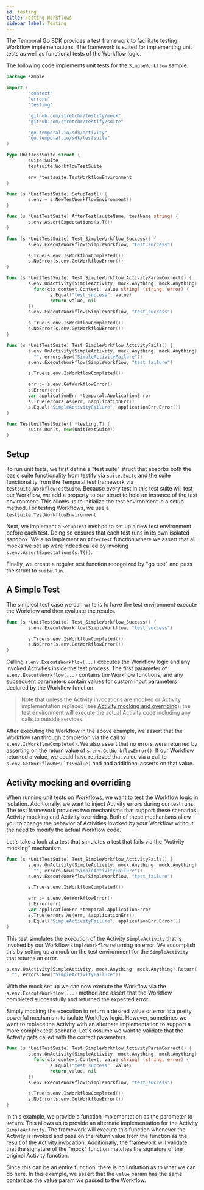 ```yaml
---
id: testing
title: Testing Workflows
sidebar_label: Testing
---
```


The Temporal Go SDK provides a test framework to facilitate testing Workflow implementations.
The framework is suited for implementing unit tests as well as functional tests of the Workflow logic.

The following code implements unit tests for the `SimpleWorkflow` sample:

```go
package sample

import (
        "context"
        "errors"
        "testing"

        "github.com/stretchr/testify/mock"
        "github.com/stretchr/testify/suite"

        "go.temporal.io/sdk/activity"
        "go.temporal.io/sdk/testsuite"
)

type UnitTestSuite struct {
        suite.Suite
        testsuite.WorkflowTestSuite

        env *testsuite.TestWorkflowEnvironment
}

func (s *UnitTestSuite) SetupTest() {
        s.env = s.NewTestWorkflowEnvironment()
}

func (s *UnitTestSuite) AfterTest(suiteName, testName string) {
        s.env.AssertExpectations(s.T())
}

func (s *UnitTestSuite) Test_SimpleWorkflow_Success() {
        s.env.ExecuteWorkflow(SimpleWorkflow, "test_success")

        s.True(s.env.IsWorkflowCompleted())
        s.NoError(s.env.GetWorkflowError())
}

func (s *UnitTestSuite) Test_SimpleWorkflow_ActivityParamCorrect() {
        s.env.OnActivity(SimpleActivity, mock.Anything, mock.Anything).Return(
          func(ctx context.Context, value string) (string, error) {
                s.Equal("test_success", value)
                return value, nil
        })
        s.env.ExecuteWorkflow(SimpleWorkflow, "test_success")

        s.True(s.env.IsWorkflowCompleted())
        s.NoError(s.env.GetWorkflowError())
}

func (s *UnitTestSuite) Test_SimpleWorkflow_ActivityFails() {
        s.env.OnActivity(SimpleActivity, mock.Anything, mock.Anything).Return(
          "", errors.New("SimpleActivityFailure"))
        s.env.ExecuteWorkflow(SimpleWorkflow, "test_failure")

        s.True(s.env.IsWorkflowCompleted())

        err := s.env.GetWorkflowError()
        s.Error(err)
        var applicationErr *temporal.ApplicationError
        s.True(errors.As(err, &applicationErr))
        s.Equal("SimpleActivityFailure", applicationErr.Error())
}

func TestUnitTestSuite(t *testing.T) {
        suite.Run(t, new(UnitTestSuite))
}
```

## Setup

To run unit tests, we first define a "test suite" struct that absorbs both the
basic suite functionality from [testify](https://pkg.go.dev/github.com/stretchr/testify/suite)
via `suite.Suite` and the suite functionality from the Temporal test framework via
`testsuite.WorkflowTestSuite`. Because every test in this test suite will test our Workflow, we
add a property to our struct to hold an instance of the test environment. This allows us to initialize
the test environment in a setup method. For testing Workflows, we use a `testsuite.TestWorkflowEnvironment`.

Next, we implement a `SetupTest` method to set up a new test environment before each test. Doing so
ensures that each test runs in its own isolated sandbox. We also implement an `AfterTest` function
where we assert that all mocks we set up were indeed called by invoking `s.env.AssertExpectations(s.T())`.

Finally, we create a regular test function recognized by "go test" and pass the struct to `suite.Run`.

## A Simple Test

The simplest test case we can write is to have the test environment execute the Workflow and then
evaluate the results.

```go
func (s *UnitTestSuite) Test_SimpleWorkflow_Success() {
        s.env.ExecuteWorkflow(SimpleWorkflow, "test_success")

        s.True(s.env.IsWorkflowCompleted())
        s.NoError(s.env.GetWorkflowError())
}
```

Calling `s.env.ExecuteWorkflow(...)` executes the Workflow logic and any invoked Activities inside the
test process. The first parameter of `s.env.ExecuteWorkflow(...)` contains the Workflow functions,
and any subsequent parameters contain values for custom input parameters declared by the Workflow
function.

> Note that unless the Activity invocations are mocked or Activity implementation
> replaced (see [Activity mocking and overriding](#activity-mocking-and-overriding)), the test environment
> will execute the actual Activity code including any calls to outside services.

After executing the Workflow in the above example, we assert that the Workflow ran through completion
via the call to `s.env.IsWorkflowComplete()`. We also assert that no errors were returned by asserting
on the return value of `s.env.GetWorkflowError()`. If our Workflow returned a value, we could have
retrieved that value via a call to `s.env.GetWorkflowResult(&value)` and had additional asserts on that
value.

## Activity mocking and overriding

When running unit tests on Workflows, we want to test the Workflow logic in isolation. Additionally,
we want to inject Activity errors during our test runs. The test framework provides two mechanisms
that support these scenarios: Activity mocking and Activity overriding. Both of these mechanisms allow
you to change the behavior of Activities invoked by your Workflow without the need to modify the actual
Workflow code.

Let's take a look at a test that simulates a test that fails via the "Activity mocking" mechanism.

```go
func (s *UnitTestSuite) Test_SimpleWorkflow_ActivityFails() {
        s.env.OnActivity(SimpleActivity, mock.Anything, mock.Anything).Return(
          "", errors.New("SimpleActivityFailure"))
        s.env.ExecuteWorkflow(SimpleWorkflow, "test_failure")

        s.True(s.env.IsWorkflowCompleted())

        err := s.env.GetWorkflowError()
        s.Error(err)
        var applicationErr *temporal.ApplicationError
        s.True(errors.As(err, &applicationErr))
        s.Equal("SimpleActivityFailure", applicationErr.Error())
}
```

This test simulates the execution of the Activity `SimpleActivity` that is invoked by our Workflow
`SimpleWorkflow` returning an error. We accomplish this by setting up a mock on the test environment
for the `SimpleActivity` that returns an error.

```go
s.env.OnActivity(SimpleActivity, mock.Anything, mock.Anything).Return(
  "", errors.New("SimpleActivityFailure"))
```

With the mock set up we can now execute the Workflow via the `s.env.ExecuteWorkflow(...)` method and
assert that the Workflow completed successfully and returned the expected error.

Simply mocking the execution to return a desired value or error is a pretty powerful mechanism to
isolate Workflow logic. However, sometimes we want to replace the Activity with an alternate implementation
to support a more complex test scenario. Let's assume we want to validate that the Activity gets called
with the correct parameters.

```go
func (s *UnitTestSuite) Test_SimpleWorkflow_ActivityParamCorrect() {
        s.env.OnActivity(SimpleActivity, mock.Anything, mock.Anything).Return(
          func(ctx context.Context, value string) (string, error) {
                s.Equal("test_success", value)
                return value, nil
        })
        s.env.ExecuteWorkflow(SimpleWorkflow, "test_success")

        s.True(s.env.IsWorkflowCompleted())
        s.NoError(s.env.GetWorkflowError())
}
```

In this example, we provide a function implementation as the parameter to `Return`. This allows us to
provide an alternate implementation for the Activity `SimpleActivity`. The framework will execute this
function whenever the Activity is invoked and pass on the return value from the function as the result
of the Activity invocation. Additionally, the framework will validate that the signature of the "mock"
function matches the signature of the original Activity function.

Since this can be an entire function, there is no limitation as to what we can do here. In this
example, we assert that the `value` param has the same content as the value param we passed to the Workflow.
